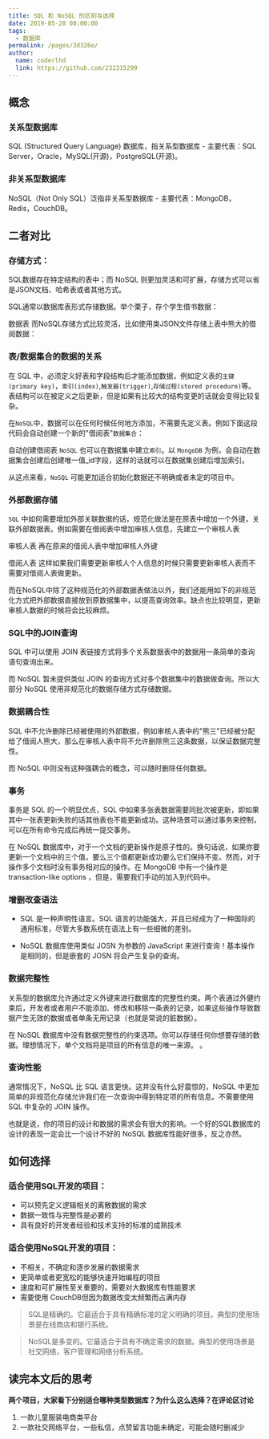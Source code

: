 ```yaml
---
title: SQL 和 NoSQL 的区别与选择
date: 2019-05-28 00:00:00
tags: 
  - 数据库
permalink: /pages/3d326e/
author: 
  name: coderlhd
  link: https://github.com/232315299
---
```


## 概念
### 关系型数据库
SQL (Structured Query Language) 数据库，指关系型数据库 - 主要代表：SQL Server，Oracle，MySQL(开源)，PostgreSQL(开源)。

### 非关系型数据库
NoSQL（Not Only SQL）泛指非关系型数据库 - 主要代表：MongoDB，Redis，CouchDB。


## 二者对比
### 存储方式：
SQL数据存在特定结构的表中；而 NoSQL 则更加灵活和可扩展，存储方式可以省是JSON文档、哈希表或者其他方式。

SQL通常以数据库表形式存储数据。举个栗子，存个学生借书数据：

数据表
而NoSQL存储方式比较灵活，比如使用类JSON文件存储上表中熊大的借阅数据：

###  表/数据集合的数据的关系
在 SQL 中，必须定义好表和字段结构后才能添加数据，例如定义表的`主键(primary key)`，`索引(index)`,`触发器(trigger)`,`存储过程(stored procedure)`等。表结构可以在被定义之后更新，但是如果有比较大的结构变更的话就会变得比较复杂。

在`NoSQL`中，数据可以在任何时候任何地方添加，不需要先定义表。例如下面这段代码会自动创建一个新的"借阅表"`数据集合`：

自动创建借阅表
`NoSQL` 也可以在数据集中建立`索引`。以 `MongoDB` 为例，会自动在数据集合创建后创建唯一值_id字段，这样的话就可以在数据集创建后增加索引。

从这点来看，`NoSQL` 可能更加适合初始化数据还不明确或者未定的项目中。

### 外部数据存储
`SQL` 中如何需要增加外部关联数据的话，规范化做法是在原表中增加一个外键，关联外部数据表。例如需要在借阅表中增加审核人信息，先建立一个审核人表

审核人表
再在原来的借阅人表中增加审核人外键

借阅人表
这样如果我们需要更新审核人个人信息的时候只需要更新审核人表而不需要对借阅人表做更新。

而在NoSQL中除了这种规范化的外部数据表做法以外，我们还能用如下的非规范化方式把外部数据直接放到原数据集中，以提高查询效率。缺点也比较明显，更新审核人数据的时候将会比较麻烦。

### SQL中的JOIN查询
SQL 中可以使用 JOIN 表链接方式将多个关系数据表中的数据用一条简单的查询语句查询出来。

而 NoSQL 暂未提供类似 JOIN 的查询方式对多个数据集中的数据做查询。所以大部分 NoSQL 使用非规范化的数据存储方式存储数据。

### 数据耦合性
SQL 中不允许删除已经被使用的外部数据，例如审核人表中的"熊三"已经被分配给了借阅人熊大，那么在审核人表中将不允许删除熊三这条数据，以保证数据完整性。

而 NoSQL 中则没有这种强耦合的概念，可以随时删除任何数据。

### 事务
事务是 SQL 的一个明显优点，SQL 中如果多张表数据需要同批次被更新，即如果其中一张表更新失败的话其他表也不能更新成功。这种场景可以通过事务来控制，可以在所有命令完成后再统一提交事务。

在 NoSQL 数据库中，对于一个文档的更新操作是原子性的。换句话说，如果你要更新一个文档中的三个值，要么三个值都更新成功要么它们保持不变。然而，对于操作多个文档时没有事务相对应的操作。在 MongoDB 中有一个操作是 transaction-like options ，但是，需要我们手动的加入到代码中。

### 增删改查语法
- SQL 是一种声明性语言。SQL 语言的功能强大，并且已经成为了一种国际的通用标准，尽管大多数系统在语法上有一些细微的差别。

- NoSQL 数据库使用类似 JOSN 为参数的 JavaScript 来进行查询！基本操作是相同的，但是嵌套的 JOSN 将会产生复杂的查询。

### 数据完整性
关系型的数据库允许通过定义外键来进行数据库的完整性约束。两个表通过外健约束后，开发者或者用户不能添加、修改和移除一条表的记录，如果这些操作导致数据产生无效的数据或者单条无用记录（也就是常说的脏数据）。

在 NoSQL 数据库中没有数据完整性的约束选项。你可以存储任何你想要存储的数据。理想情况下，单个文档将是项目的所有信息的唯一来源。
。
### 查询性能
通常情况下，NoSQL 比 SQL 语言更快。这并没有什么好震惊的，NoSQL 中更加简单的非规范化存储允许我们在一次查询中得到特定项的所有信息。不需要使用 SQL 中复杂的 JOIN 操作。

也就是说，你的项目的设计和数据的需求会有很大的影响。一个好的SQL数据库的设计的表现一定会比一个设计不好的 NoSQL 数据库性能好很多，反之亦然。

## 如何选择
### 适合使用SQL开发的项目：

- 可以预先定义逻辑相关的离散数据的需求
- 数据一致性与完整性是必要的
- 具有良好的开发者经验和技术支持的标准的成熟技术

### 适合使用NoSQL开发的项目：

- 不相关，不确定和逐步发展的数据需求
- 更简单或者更宽松的能够快速开始编程的项目
- 速度和可扩展性至关重要的，需要对大数据库有性能要求
- 需要使用 CouchDB但因为数据改变太频繁而占满内存

> SQL是精确的。它最适合于具有精确标准的定义明确的项目。典型的使用场景是在线商店和银行系统。

> NoSQL是多变的。它最适合于具有不确定需求的数据。典型的使用场景是社交网络，客户管理和网络分析系统。

## 读完本文后的思考
**两个项目，大家看下分别适合哪种类型数据库？为什么这么选择？在评论区讨论**
1. 一款儿童服装电商类平台
2. 一款社交网络平台，一些私信，点赞留言功能未确定，可能会随时删减少